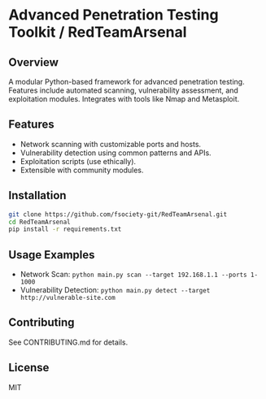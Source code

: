 # Advanced Penetration Testing Toolkit / RedTeamArsenal

## Overview
A modular Python-based framework for advanced penetration testing. Features include automated scanning, vulnerability assessment, and exploitation modules. Integrates with tools like Nmap and Metasploit.

## Features
- Network scanning with customizable ports and hosts.
- Vulnerability detection using common patterns and APIs.
- Exploitation scripts (use ethically).
- Extensible with community modules.

## Installation
```bash
git clone https://github.com/fsociety-git/RedTeamArsenal.git
cd RedTeamArsenal
pip install -r requirements.txt
```

## Usage Examples
- Network Scan: `python main.py scan --target 192.168.1.1 --ports 1-1000`
- Vulnerability Detection: `python main.py detect --target http://vulnerable-site.com`

## Contributing
See CONTRIBUTING.md for details.

## License
MIT
